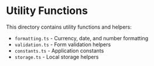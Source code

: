 # Utility Functions

This directory contains utility functions and helpers:

- `formatting.ts` - Currency, date, and number formatting
- `validation.ts` - Form validation helpers
- `constants.ts` - Application constants
- `storage.ts` - Local storage helpers
